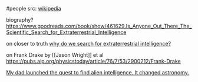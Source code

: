 #people 
src: [wikipedia](https://en.wikipedia.org/wiki/Frank_Drake) 

biography? https://www.goodreads.com/book/show/461629.Is_Anyone_Out_There_The_Scientific_Search_for_Extraterrestrial_Intelligence 

on closer to truth [why do we search for extraterrestrial intelligence?](https://www.youtube.com/watch?v=aUGop7pmxtk) 

on Frank Drake by [[Jason Wright]] et al https://pubs.aip.org/physicstoday/article/76/7/53/2900212/Frank-Drake

[My dad launched the quest to find alien intelligence. It changed astronomy.](https://www.nationalgeographic.com/science/article/father-launched-quest-find-alien-intelligence-changed-astronomy)

